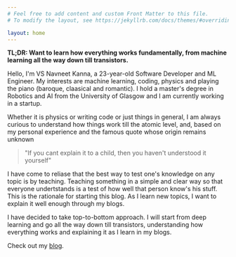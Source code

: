 ```yaml
---
# Feel free to add content and custom Front Matter to this file.
# To modify the layout, see https://jekyllrb.com/docs/themes/#overriding-theme-defaults

layout: home
---
```


**TL;DR: Want to learn how everything works fundamentally, from machine learning all the way down till transistors.**

Hello, I'm VS Navneet Kanna, a 23-year-old Software Developer and ML Engineer. My interests are machine learning, coding, physics and playing the piano (baroque, claasical and romantic). I hold a master's degree in Robotics and AI from the University of Glasgow and I am currently working in a startup. 

Whether it is physics or writing code or just things in general, I am always curious to understand how things work till the atomic level, and, based on my personal experience and the famous quote whose origin remains unknown 

> "If you cant explain it to a child, then you haven't understood it yourself"

I have come to reliase that the best way to test one's knowledge on any topic is by teaching. Teaching something in a simple and clear way so that everyone undertstands is a test of how well that person know's his stuff. This is the rationale for starting this blog. As I learn new topics, I want to explain it well enough through my blogs.

I have decided to take top-to-bottom approach. I will start from deep learning and go all the way down till transistors, understanding how everything works and explaining it as I learn in my blogs.

Check out my [blog](https://navneetkanna.github.io/blog/).






